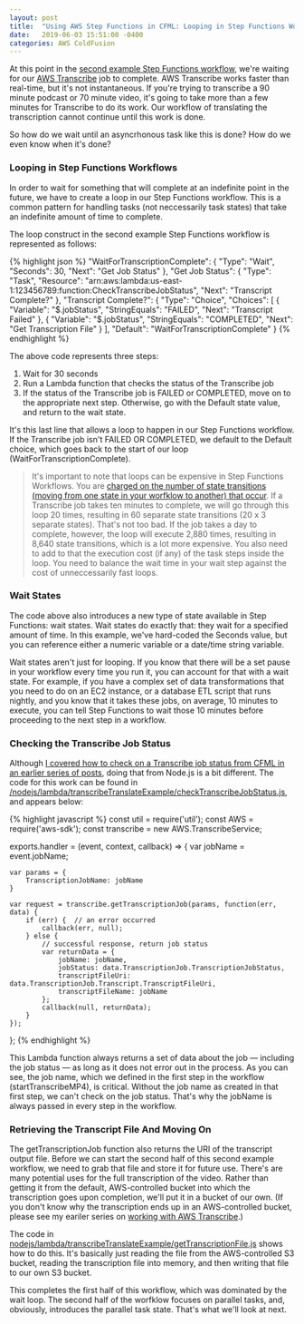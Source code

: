 ```yaml
---
layout: post
title:  "Using AWS Step Functions in CFML: Looping in Step Functions Workflows via the Wait State"
date:   2019-06-03 15:51:00 -0400
categories: AWS ColdFusion
---
```


At this point in the [second example Step Functions workflow](https://github.com/brianklaas/awsPlaybox/blob/master/stateMachines/transcribeTranslateSpeakWorkflow.json), we're waiting for our [AWS Transcribe](https://brianklaas.net/aws/coldfusion/2018/09/14/Using-AWS-Transcribe-in-CFML-Part-1.html) job to complete. AWS Transcribe works faster than real-time, but it's not instantaneous. If you're trying to transcribe a 90 minute podcast or 70 minute video, it's going to take more than a few minutes for Transcribe to do its work. Our workflow of translating the transcription cannot continue until this work is done.

So how do we wait until an asyncrhonous task like this is done? How do we even know when it's done?

### Looping in Step Functions Workflows

In order to wait for something that will complete at an indefinite point in the future, we have to create a loop in our Step Functions workflow. This is a common pattern for handling tasks (not neccessarily task states) that take an indefinite amount of time to complete.

The loop construct in the second example Step Functions workflow is represented as follows:

{% highlight json %}
"WaitForTranscriptionComplete": {
    "Type": "Wait",
    "Seconds": 30,
    "Next": "Get Job Status"
},
"Get Job Status": {
    "Type": "Task",
    "Resource": "arn:aws:lambda:us-east-1:123456789:function:CheckTranscribeJobStatus",
    "Next": "Transcript Complete?"
},
"Transcript Complete?": {
    "Type": "Choice",
    "Choices": [
        {
          "Variable": "$.jobStatus",
          "StringEquals": "FAILED",
          "Next": "Transcript Failed"
        },
        {
          "Variable": "$.jobStatus",
          "StringEquals": "COMPLETED",
          "Next": "Get Transcription File"
        }
    ],
    "Default": "WaitForTranscriptionComplete"
}
{% endhighlight %}

The above code represents three steps:

1. Wait for 30 seconds
2. Run a Lambda function that checks the status of the Transcribe job
3. If the status of the Transcribe job is FAILED or COMPLETED, move on to the appropriate next step. Otherwise, go with the Default state value, and return to the wait state.

It's this last line that allows a loop to happen in our Step Functions workflow. If the Transcribe job isn't FAILED OR COMPLETED, we default to the Default choice, which goes back to the start of our loop (WaitForTranscriptionComplete). 

> It's important to note that loops can be expensive in Step Functions Workflows. You are [charged on the number of state transitions (moving from one state in your worfklow to another) that occur](https://aws.amazon.com/step-functions/pricing/). If a Transcribe job takes ten minutes to complete, we will go through this loop 20 times, resulting in 60 separate state transitions (20 x 3 separate states). That's not too bad. If the job takes a day to complete, however, the loop will execute 2,880 times, resulting in 8,640 state transitions, which is a lot more expensive. You also need to add to that the execution cost (if any) of the task steps inside the loop. You need to balance the wait time in your wait step against the cost of unneccessarily fast loops.

### Wait States

The code above also introduces a new type of state available in Step Functions: wait states. Wait states do exactly that: they wait for a specified amount of time. In this example, we've hard-coded the Seconds value, but you can reference either a numeric variable or a date/time string variable.

Wait states aren't just for looping. If you know that there will be a set pause in your workflow every time you run it, you can account for that with a wait state. For example, if you have a complex set of data transformations that you need to do on an EC2 instance, or a database ETL script that runs nightly, and you know that it takes these jobs, on average, 10 minutes to execute, you can tell Step Functions to wait those 10 minutes before proceeding to the next step in a workflow.

### Checking the Transcribe Job Status

Although [I covered how to check on a Transcribe job status from CFML in an earlier series of posts](/aws/coldfusion/2018/09/28/Using-AWS-Transcribe-in-CFML-Part-3.html), doing that from Node.js is a bit different. The code for this work can be found in [/nodejs/lambda/transcribeTranslateExample/checkTranscribeJobStatus.js](https://github.com/brianklaas/awsPlaybox/blob/master/nodejs/lambda/transcribeTranslateExample/checkTranscribeJobStatus.js), and appears below:

{% highlight javascript %}
const util = require('util');
const AWS = require('aws-sdk');
const transcribe = new AWS.TranscribeService;

exports.handler = (event, context, callback) => {
    var jobName = event.jobName;
    
    var params = {
        TranscriptionJobName: jobName
    }
    
    var request = transcribe.getTranscriptionJob(params, function(err, data) {
        if (err) {  // an error occurred
            callback(err, null);
        } else {
            // successful response, return job status
            var returnData = {
                jobName: jobName,
                jobStatus: data.TranscriptionJob.TranscriptionJobStatus,
                transcriptFileUri: data.TranscriptionJob.Transcript.TranscriptFileUri,
                transcriptFileName: jobName
            };
            callback(null, returnData);
        }
    });
    
};
{% endhighlight %}

This Lambda function always returns a set of data about the job &mdash; including the job status &mdash; as long as it does not error out in the process. As you can see, the job name, which we defined in the first step in the workflow (startTranscribeMP4), is critical. Without the job name as created in that first step, we can't check on the job status. That's why the jobName is always passed in every step in the workflow.

### Retrieving the Transcript File And Moving On

The getTranscriptionJob function also returns the URI of the transcript output file. Before we can start the second half of this second example workflow, we need to grab that file and store it for future use. There's are many potential uses for the full transcription of the video. Rather than getting it from the default, AWS-controlled bucket into which the transcription goes upon completion, we'll put it in a bucket of our own. (If you don't know why the transcription ends up in an AWS-controlled bucket, please see my eariler series on [working with AWS Transcribe](http://brianklaas.net/aws/coldfusion/2018/10/05/Using-AWS-Transcribe-in-CFML-Part-4.html).)

The code in [nodejs/lambda/transcribeTranslateExample/getTranscriptionFile.js](https://github.com/brianklaas/awsPlaybox/blob/master/nodejs/lambda/transcribeTranslateExample/getTranscriptionFile.js) shows how to do this. It's basically just reading the file from the AWS-controlled S3 bucket, reading the transcription file into memory, and then writing that file to our own S3 bucket. 

This completes the first half of this workflow, which was dominated by the wait loop. The second half of the worfklow focuses on parallel tasks, and, obviously, introduces the parallel task state. That's what we'll look at next.